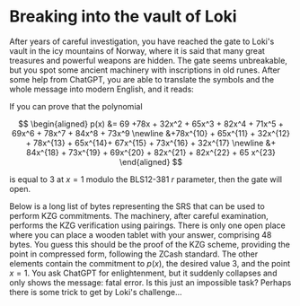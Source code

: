 # Breaking into the vault of Loki

After years of careful investigation, you have reached the gate to Loki's vault in the icy mountains of Norway, where it is said that many great treasures and powerful weapons are hidden. The gate seems unbreakable, but you spot some ancient machinery with inscriptions in old runes. After some help from ChatGPT, you are able to translate the symbols and the whole message into modern English, and it reads:

If you can prove that the polynomial 

$$
\begin{aligned}
p(x) &= 69 +78x + 32x^2 + 65x^3 + 82x^4 + 71x^5 + 69x^6 + 78x^7 + 84x^8 + 73x^9 \newline &+78x^{10} + 65x^{11} + 32x^{12} + 78x^{13} + 65x^{14}+ 67x^{15} + 73x^{16} + 32x^{17} \newline
&+ 84x^{18} + 73x^{19} + 69x^{20} + 82x^{21} + 82x^{22} + 65 x^{23} 
\end{aligned}
$$

is equal to $3$ at $x = 1$ modulo the BLS12-381 $r$ parameter, then the gate will open.

Below is a long list of bytes representing the SRS that can be used to perform KZG commitments. The machinery, after careful examination, performs the KZG verification using pairings. There is only one open place where you can place a wooden tablet with your answer, comprising 48 bytes. You guess this should be the proof of the KZG scheme, providing the point in compressed form, following the ZCash standard. The other elements contain the commitment to $p(x)$, the desired value $3$, and the point $x=1$. You ask ChatGPT for enlightenment, but it suddenly collapses and only shows the message: fatal error. Is this just an impossible task? Perhaps there is some trick to get by Loki's challenge...